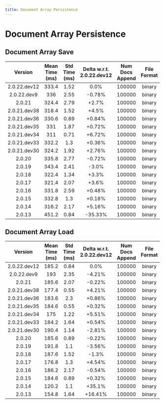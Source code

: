 ```yaml
---
title: Document Array Persistence
---
```

# Document Array Persistence

## Document Array Save

| Version | Mean Time (ms) | Std Time (ms) | Delta w.r.t. 2.0.22.dev12 | Num Docs Append | File Format | Iterations |
| :---: | :---: | :---: | :---: | :---: | :---: | :---: |
| 2.0.22.dev12 | 333.4 | 1.52 | 0.0% | 100000 | binary | 5 |
| 2.0.22.dev9 | 336 | 2.55 | -0.78% | 100000 | binary | 5 |
| 2.0.21 | 324.4 | 2.79 | +2.7% | 100000 | binary | 5 |
| 2.0.21.dev38 | 318.4 | 1.52 | +4.5% | 100000 | binary | 5 |
| 2.0.21.dev36 | 330.6 | 0.89 | +0.84% | 100000 | binary | 5 |
| 2.0.21.dev35 | 331 | 1.87 | +0.72% | 100000 | binary | 5 |
| 2.0.21.dev34 | 311 | 0.71 | +6.72% | 100000 | binary | 5 |
| 2.0.21.dev33 | 332.2 | 1.3 | +0.36% | 100000 | binary | 5 |
| 2.0.21.dev30 | 324.2 | 1.92 | +2.76% | 100000 | binary | 5 |
| 2.0.20 | 335.8 | 2.77 | -0.72% | 100000 | binary | 5 |
| 2.0.19 | 343.4 | 2.41 | -3.0% | 100000 | binary | 5 |
| 2.0.18 | 322.4 | 1.34 | +3.3% | 100000 | binary | 5 |
| 2.0.17 | 321.4 | 2.07 | +3.6% | 100000 | binary | 5 |
| 2.0.16 | 331.8 | 2.59 | +0.48% | 100000 | binary | 5 |
| 2.0.15 | 332.8 | 1.3 | +0.18% | 100000 | binary | 5 |
| 2.0.14 | 316.2 | 2.17 | +5.16% | 100000 | binary | 5 |
| 2.0.13 | 451.2 | 0.84 | -35.33% | 100000 | binary | 5 |
## Document Array Load

| Version | Mean Time (ms) | Std Time (ms) | Delta w.r.t. 2.0.22.dev12 | Num Docs Append | File Format | Iterations |
| :---: | :---: | :---: | :---: | :---: | :---: | :---: |
| 2.0.22.dev12 | 185.2 | 0.84 | 0.0% | 100000 | binary | 5 |
| 2.0.22.dev9 | 193 | 2.35 | -4.21% | 100000 | binary | 5 |
| 2.0.21 | 185.6 | 2.07 | -0.22% | 100000 | binary | 5 |
| 2.0.21.dev38 | 177.4 | 0.55 | +4.21% | 100000 | binary | 5 |
| 2.0.21.dev36 | 183.6 | 2.3 | +0.86% | 100000 | binary | 5 |
| 2.0.21.dev35 | 184.6 | 0.55 | +0.32% | 100000 | binary | 5 |
| 2.0.21.dev34 | 175 | 1.22 | +5.51% | 100000 | binary | 5 |
| 2.0.21.dev33 | 184.2 | 1.64 | +0.54% | 100000 | binary | 5 |
| 2.0.21.dev30 | 190.4 | 1.14 | -2.81% | 100000 | binary | 5 |
| 2.0.20 | 185.6 | 0.89 | -0.22% | 100000 | binary | 5 |
| 2.0.19 | 191.8 | 1.1 | -3.56% | 100000 | binary | 5 |
| 2.0.18 | 187.6 | 1.52 | -1.3% | 100000 | binary | 5 |
| 2.0.17 | 176.8 | 1.3 | +4.54% | 100000 | binary | 5 |
| 2.0.16 | 186.2 | 2.17 | -0.54% | 100000 | binary | 5 |
| 2.0.15 | 184.6 | 0.89 | +0.32% | 100000 | binary | 5 |
| 2.0.14 | 120.2 | 1.1 | +35.1% | 100000 | binary | 5 |
| 2.0.13 | 154.8 | 1.64 | +16.41% | 100000 | binary | 5 |
